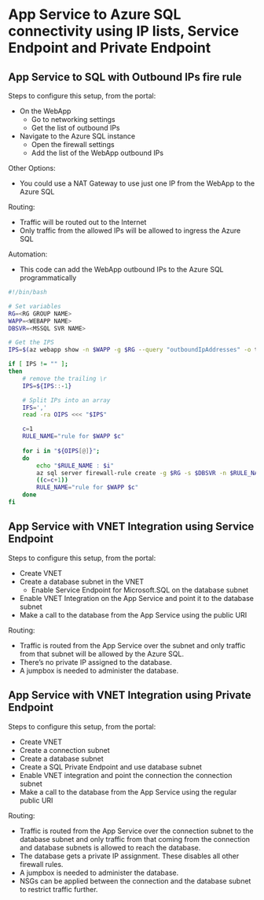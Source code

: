 # App Service to Azure SQL connectivity using IP lists, Service Endpoint and Private Endpoint


## App Service to SQL with Outbound IPs fire rule

Steps to configure this setup, from the portal:

- On the WebApp
  - Go to networking settings
  - Get the list of outbound IPs
- Navigate to the Azure SQL instance
  - Open the firewall settings
  - Add the list of the WebApp outbound IPs

Other Options:

- You could use a NAT Gateway to use just one IP from the WebApp to the Azure SQL

Routing:

- Traffic will be routed out to the Internet
- Only traffic from the allowed IPs will be allowed to ingress the Azure SQL

Automation:
- This code can add the WebApp outbound IPs to the Azure SQL programmatically

```bash
#!/bin/bash  

# Set variables
RG=<RG GROUP NAME>
WAPP=<WEBAPP NAME>
DBSVR=<MSSQL SVR NAME>

# Get the IPS
IPS=$(az webapp show -n $WAPP -g $RG --query "outboundIpAddresses" -o tsv)

if [ IPS != "" ];
then
    # remove the trailing \r
    IPS=${IPS::-1} 

    # Split IPs into an array
    IFS=','
    read -ra OIPS <<< "$IPS"

    c=1
    RULE_NAME="rule for $WAPP $c"
        
    for i in "${OIPS[@]}";   
    do  
        echo "$RULE_NAME : $i"        
        az sql server firewall-rule create -g $RG -s $DBSVR -n $RULE_NAME --start-ip-address $i --end-ip-address $i
        ((c=c+1))
        RULE_NAME="rule for $WAPP $c"        
    done  
fi
```


## App Service with VNET Integration using Service Endpoint

Steps to configure this setup, from the portal:

- Create VNET
- Create a database subnet in the VNET
  - Enable Service Endpoint for Microsoft.SQL on the database subnet
- Enable VNET Integration on the App Service and point it to the database subnet
- Make a call to the database from the App Service using the public URI

Routing: 
- Traffic is routed from the App Service over the subnet and only traffic from that subnet will be allowed by the Azure SQL. 
- There’s no private IP assigned to the database. 
- A jumpbox is needed to administer the database.

## App Service with VNET Integration using Private Endpoint

Steps to configure this setup, from the portal:
- Create VNET
- Create a connection subnet
- Create a database subnet
- Create a SQL Private Endpoint and use database subnet
- Enable VNET integration and point the connection the connection subnet
- Make a call to the database from the App Service using the regular public URI

Routing:
- Traffic is routed from the App Service over the connection subnet to the database subnet and only traffic from that coming from the connection and database subnets is allowed to reach the database. 
- The database gets a private IP assignment. These disables all other firewall rules.
- A jumpbox is needed to administer the database. 
- NSGs can be applied between the connection and the database subnet to restrict traffic further.
